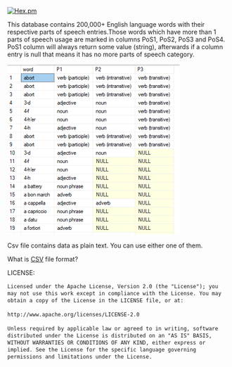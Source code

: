 
[![Hex.pm](https://img.shields.io/hexpm/l/plug.svg)]()


This database contains 200,000+ English language words with their respective parts of speech entries.Those words which have more than 1 parts of speech usage are marked in columns PoS1, PoS2, PoS3 and PoS4. PoS1 column will always return some value (string), afterwards if a column entry is null that means it has no more parts of speech category. 

![db_screenshot](https://github.com/talhahasanzia/English-Thesaurus/blob/master/DbCapture.PNG)

Csv file contains data as plain text.
You can use either one of them.


What is [CSV](https://en.wikipedia.org/wiki/Comma-separated_values) file format? 


LICENSE:

    Licensed under the Apache License, Version 2.0 (the "License"); you may not use this work except in compliance with the License. You may obtain a copy of the License in the LICENSE file, or at:

    http://www.apache.org/licenses/LICENSE-2.0

    Unless required by applicable law or agreed to in writing, software distributed under the License is distributed on an "AS IS" BASIS, WITHOUT WARRANTIES OR CONDITIONS OF ANY KIND, either express or implied. See the License for the specific language governing permissions and limitations under the License.
